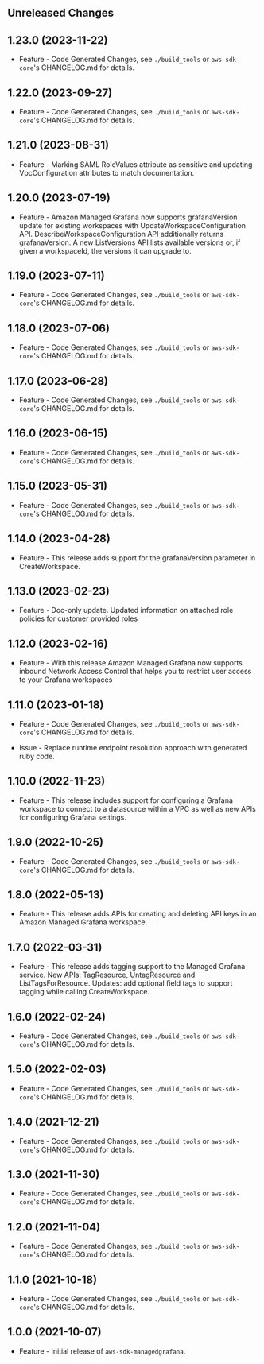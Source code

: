Unreleased Changes
------------------

1.23.0 (2023-11-22)
------------------

* Feature - Code Generated Changes, see `./build_tools` or `aws-sdk-core`'s CHANGELOG.md for details.

1.22.0 (2023-09-27)
------------------

* Feature - Code Generated Changes, see `./build_tools` or `aws-sdk-core`'s CHANGELOG.md for details.

1.21.0 (2023-08-31)
------------------

* Feature - Marking SAML RoleValues attribute as sensitive and updating VpcConfiguration attributes to match documentation.

1.20.0 (2023-07-19)
------------------

* Feature - Amazon Managed Grafana now supports grafanaVersion update for existing workspaces with UpdateWorkspaceConfiguration API. DescribeWorkspaceConfiguration API additionally returns grafanaVersion. A new ListVersions API lists available versions or, if given a workspaceId, the versions it can upgrade to.

1.19.0 (2023-07-11)
------------------

* Feature - Code Generated Changes, see `./build_tools` or `aws-sdk-core`'s CHANGELOG.md for details.

1.18.0 (2023-07-06)
------------------

* Feature - Code Generated Changes, see `./build_tools` or `aws-sdk-core`'s CHANGELOG.md for details.

1.17.0 (2023-06-28)
------------------

* Feature - Code Generated Changes, see `./build_tools` or `aws-sdk-core`'s CHANGELOG.md for details.

1.16.0 (2023-06-15)
------------------

* Feature - Code Generated Changes, see `./build_tools` or `aws-sdk-core`'s CHANGELOG.md for details.

1.15.0 (2023-05-31)
------------------

* Feature - Code Generated Changes, see `./build_tools` or `aws-sdk-core`'s CHANGELOG.md for details.

1.14.0 (2023-04-28)
------------------

* Feature - This release adds support for the grafanaVersion parameter in CreateWorkspace.

1.13.0 (2023-02-23)
------------------

* Feature - Doc-only update. Updated information on attached role policies for customer provided roles

1.12.0 (2023-02-16)
------------------

* Feature - With this release Amazon Managed Grafana now supports inbound Network Access Control that helps you to restrict user access to your Grafana workspaces

1.11.0 (2023-01-18)
------------------

* Feature - Code Generated Changes, see `./build_tools` or `aws-sdk-core`'s CHANGELOG.md for details.

* Issue - Replace runtime endpoint resolution approach with generated ruby code.

1.10.0 (2022-11-23)
------------------

* Feature - This release includes support for configuring a Grafana workspace to connect to a datasource within a VPC as well as new APIs for configuring Grafana settings.

1.9.0 (2022-10-25)
------------------

* Feature - Code Generated Changes, see `./build_tools` or `aws-sdk-core`'s CHANGELOG.md for details.

1.8.0 (2022-05-13)
------------------

* Feature - This release adds APIs for creating and deleting API keys in an Amazon Managed Grafana workspace.

1.7.0 (2022-03-31)
------------------

* Feature - This release adds tagging support to the Managed Grafana service. New APIs: TagResource, UntagResource and ListTagsForResource. Updates: add optional field tags to support tagging while calling CreateWorkspace.

1.6.0 (2022-02-24)
------------------

* Feature - Code Generated Changes, see `./build_tools` or `aws-sdk-core`'s CHANGELOG.md for details.

1.5.0 (2022-02-03)
------------------

* Feature - Code Generated Changes, see `./build_tools` or `aws-sdk-core`'s CHANGELOG.md for details.

1.4.0 (2021-12-21)
------------------

* Feature - Code Generated Changes, see `./build_tools` or `aws-sdk-core`'s CHANGELOG.md for details.

1.3.0 (2021-11-30)
------------------

* Feature - Code Generated Changes, see `./build_tools` or `aws-sdk-core`'s CHANGELOG.md for details.

1.2.0 (2021-11-04)
------------------

* Feature - Code Generated Changes, see `./build_tools` or `aws-sdk-core`'s CHANGELOG.md for details.

1.1.0 (2021-10-18)
------------------

* Feature - Code Generated Changes, see `./build_tools` or `aws-sdk-core`'s CHANGELOG.md for details.

1.0.0 (2021-10-07)
------------------

* Feature - Initial release of `aws-sdk-managedgrafana`.

